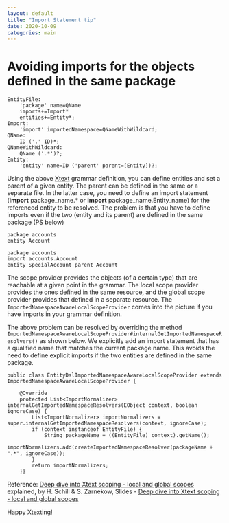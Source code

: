 ```yaml
---
layout: default
title: "Import Statement tip"
date: 2020-10-09
categories: main
---
```


# **Avoiding imports for the objects defined in the same package**

```
EntityFile:
	'package' name=QName
	imports+=Import*
	entities+=Entity*;
Import:
	'import' importedNamespace=QNameWithWildcard;
QName:
	ID ('.' ID)*;
QNameWithWildcard:
	QName ('.*')?;
Entity:
	'entity' name=ID ('parent' parent=[Entity])?;
```

Using the above [Xtext](https://www.eclipse.org/Xtext/) grammar definition, you can define entities and set a parent of a given entity. The parent can be defined in the same or a separate file. In the latter case, you need to define an import statement (**import** package_name.\* or **import** package_name.Entity_name) for the referenced entity to be resolved. The problem is that you have to define imports even if the two (entity and its parent) are defined in the same package (PS below)

```
package accounts
entity Account
```

```
package accounts
import accounts.Account
entity SpecialAccount parent Account
```

The scope provider provides the objects (of a certain type) that are reachable at a given point in the grammar. The local scope provider provides the ones defined in the same resource, and the global scope provider provides that defined in a separate resource. The `ImportedNamespaceAwareLocalScopeProvider` comes into the picture if you have imports in your grammar definition.

The above problem can be resolved by overriding the method `ImportedNamespaceAwareLocalScopeProvider#internalGetImportedNamespaceResolvers()` as shown below. We explicitly add an import statement that has a qualified name that matches the current package name. This avoids the need to define explicit imports if the two entities are defined in the same package.

```
public class EntityDslImportedNamespaceAwareLocalScopeProvider extends ImportedNamespaceAwareLocalScopeProvider {

	@Override
	protected List<ImportNormalizer> internalGetImportedNamespaceResolvers(EObject context, boolean ignoreCase) {
		List<ImportNormalizer> importNormalizers = super.internalGetImportedNamespaceResolvers(context, ignoreCase);
		if (context instanceof EntityFile) {
			String packageName = ((EntityFile) context).getName();
			importNormalizers.add(createImportedNamespaceResolver(packageName + ".*", ignoreCase));
		}
		return importNormalizers;
	}}
```

Reference: [Deep dive into Xtext scoping - local and global scopes](https://www.youtube.com/watch?v=8WDyST9EIZc) explained, by H. Schill & S. Zarnekow,
Slides - [Deep dive into Xtext scoping - local and global scopes](https://www.slideshare.net/holgerschill/deep-dive-into-xtext-scoping-local-and-global-scopes-explained)

Happy Xtexting!
